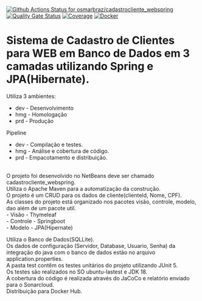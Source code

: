 [![Github Actions Status for osmarbraz/cadastrocliente_webspring](https://github.com/osmarbraz/cadastrocliente_webspring/workflows/Integra%C3%A7%C3%A3o%20continua%20de%20Java%20com%20Maven/badge.svg)](https://github.com/osmarbraz/cadastrocliente_webspring/actions) 
[![Quality Gate Status](https://sonarcloud.io/api/project_badges/measure?project=osmarbraz_cadastrocliente_webspring&metric=alert_status)](https://sonarcloud.io/summary/new_code?id=osmarbraz_cadastrocliente_webspring)
[![Coverage](https://sonarcloud.io/api/project_badges/measure?project=osmarbraz_cadastrocliente_webspring&metric=coverage)](https://sonarcloud.io/component_measures?id=osmarbraz_cadastrocliente_webspring&metric=coverage)
[![Docker](https://img.shields.io/badge/Docker-image-brightgreen)](https://hub.docker.com/r/osmarbraz/cadastrocliente_webspring)

# Sistema de Cadastro de Clientes para WEB em Banco de Dados em 3 camadas utilizando Spring e JPA(Hibernate).

Utiliza 3 ambientes:
- dev - Desenvolvimento
- hmg - Homologação
- prd - Produção

Pipeline 
- dev - Compilação e testes.
- hmg - Análise e cobertura de código.
- prd - Empacotamento e distribuição.

<br>
O projeto foi desenvolvido no NetBeans deve ser chamado cadastrocliente_webspring.<br>
Utiliza o Apache Maven para a automatização da construção.<br>
O projeto é um CRUD para os dados de cliente(clienteId, Nome, CPF).<br>
As classes do projeto está organizado nos pacotes visão, controle, modelo, dao além de um pacote util.<br> 
    - Visão - Thymeleaf <br>
    - Controle - Springboot <br>
    - Modelo - JPA(Hipernate)<br>

Utiliza o Banco de Dados(SQLLite).<br>
Os dados de configuração (Servidor, Database, Usuario, Senha) da integração do java com o banco de dados estão no arquivo application.properties.<br>
A pasta test contêm os testes unitários do projeto utilizando JUnit 5.<br> 
Os testes são realizados no SO ubuntu-lastest e JDK 18.<br>
A cobertura do código é realizada através do JaCoCo e relatório enviado para o Sonarcloud.<br>
Distribuição para Docker Hub. 